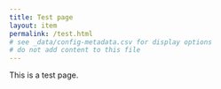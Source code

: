 ```yaml
---
title: Test page
layout: item
permalink: /test.html
# see _data/config-metadata.csv for display options
# do not add content to this file
---
```


This is a test page.
